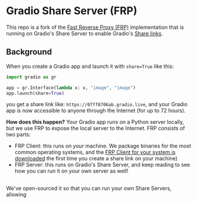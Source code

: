 # Gradio Share Server (FRP)

This repo is a fork of the [Fast Reverse Proxy (FRP)](https://github.com/fatedier/frp) implementation that is running on Gradio's Share Server to enable Gradio's [Share links](https://www.gradio.app/guides/sharing-your-app#sharing-demos).

## Background

When you create a Gradio app and launch it with `share=True` like this:

```py
import gradio as gr

app = gr.Interface(lambda x: x, "image", "image")
app.launch(share=True)
```

you get a share link like: `https://07ff8706ab.gradio.live`, and your Gradio app is now accessible to anyone through the Internet (for up to 72 hours).

**How does this happen?** Your Gradio app runs on a Python server locally, but we use FRP to expose the local server to the Internet. FRP consists of two parts:
* FRP Client: this runs on *your* machine. We package binaries for the most common operating systems, and the [FRP Client for your system is downloaded](https://github.com/gradio-app/gradio/blob/main/gradio/tunneling.py#L47) the first time you create a share link on your machine)
* FRP Server: this runs on Gradio's Share Server, and keep reading to see how you can run it on your own server as well! 

## 

## 

We've open-sourced it so that you can run your own Share Servers, allowing


